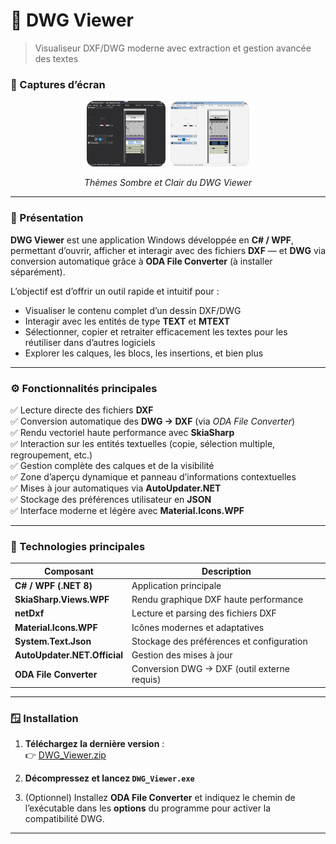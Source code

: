 # 🧭 DWG Viewer  
> Visualiseur DXF/DWG moderne avec extraction et gestion avancée des textes

### 📸 Captures d’écran

<p align="center">
  <img src="https://raw.githubusercontent.com/D-Chandelier/KGD_Updates/main/DWG_Viewer/src/DWG_Viewer_Black.png" alt="DWG Viewer - Thème Sombre" width="25%" style="border-radius:12px; margin-right:4px;">
  <img src="https://raw.githubusercontent.com/D-Chandelier/KGD_Updates/main/DWG_Viewer/src/DWG_Viewer_Light.png" alt="DWG Viewer - Thème Clair" width="25%" style="border-radius:12px;">
</p>

<p align="center">
  <em>Thèmes Sombre et Clair du DWG Viewer</em>
</p>


---

### 📘 Présentation

**DWG Viewer** est une application Windows développée en **C# / WPF**, permettant d’ouvrir, afficher et interagir avec des fichiers **DXF** — et **DWG** via conversion automatique grâce à **ODA File Converter** (à installer séparément).

L’objectif est d’offrir un outil rapide et intuitif pour :
- Visualiser le contenu complet d’un dessin DXF/DWG  
- Interagir avec les entités de type **TEXT** et **MTEXT**  
- Sélectionner, copier et retraiter efficacement les textes pour les réutiliser dans d’autres logiciels  
- Explorer les calques, les blocs, les insertions, et bien plus  

---

### ⚙️ Fonctionnalités principales

✅ Lecture directe des fichiers **DXF**  
✅ Conversion automatique des **DWG → DXF** (via *ODA File Converter*)  
✅ Rendu vectoriel haute performance avec **SkiaSharp**  
✅ Interaction sur les entités textuelles (copie, sélection multiple, regroupement, etc.)  
✅ Gestion complète des calques et de la visibilité  
✅ Zone d’aperçu dynamique et panneau d’informations contextuelles  
✅ Mises à jour automatiques via **AutoUpdater.NET**  
✅ Stockage des préférences utilisateur en **JSON**  
✅ Interface moderne et légère avec **Material.Icons.WPF**

---

### 🧩 Technologies principales

| Composant | Description |
|------------|--------------|
| **C# / WPF (.NET 8)** | Application principale |
| **SkiaSharp.Views.WPF** | Rendu graphique DXF haute performance |
| **netDxf** | Lecture et parsing des fichiers DXF |
| **Material.Icons.WPF** | Icônes modernes et adaptatives |
| **System.Text.Json** | Stockage des préférences et configuration |
| **AutoUpdater.NET.Official** | Gestion des mises à jour |
| **ODA File Converter** | Conversion DWG → DXF (outil externe requis) |

---

### 🪟 Installation

1. **Téléchargez la dernière version** :  
   👉 [DWG_Viewer.zip](https://raw.githubusercontent.com/D-Chandelier/KGD_Updates/main/DWG_Viewer/Latest/DWG_Viewer.zip)

2. **Décompressez et lancez `DWG_Viewer.exe`**

3. (Optionnel) Installez **ODA File Converter** et indiquez le chemin de l’exécutable dans les **options** du programme pour activer la compatibilité DWG.

---

